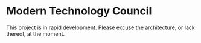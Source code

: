 Modern Technology Council
=========================
This project is in rapid development. Please excuse the architecture, or lack thereof, at the moment.
